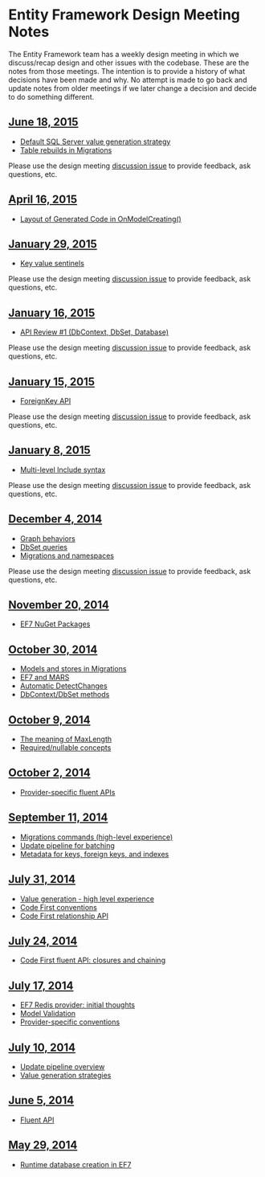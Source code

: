 # Entity Framework Design Meeting Notes

The Entity Framework team has a weekly design meeting in which we discuss/recap design and other issues with the codebase. These are the notes from those meetings. The intention is to provide a history of what decisions have been made and why. No attempt is made to go back and update notes from older meetings if we later change a decision and decide to do something different.

## [June 18, 2015](https://github.com/aspnet/EntityFramework/wiki/Design-Meeting-Notes:-June-18,-2015)

- [Default SQL Server value generation strategy](https://github.com/aspnet/EntityFramework/wiki/Design-Meeting-Notes:-June-18,-2015#default-sql-server-value-generation-strategy)
- [Table rebuilds in Migrations](https://github.com/aspnet/EntityFramework/wiki/Design-Meeting-Notes:-June-18,-2015#table-rebuilds-in-migrations)

Please use the design meeting [discussion issue](https://github.com/aspnet/EntityFramework/issues/2439) to provide feedback, ask questions, etc.

## [April 16, 2015](https://github.com/aspnet/EntityFramework/wiki/Design-Meeting-Notes:-April-16-2015)

- [
Layout of Generated Code in OnModelCreating()](https://github.com/aspnet/EntityFramework/wiki/Design-Meeting-Notes:-April-16-2015#layout-of-generated-code-in-onModelCreating())

## [January 29, 2015](https://github.com/aspnet/EntityFramework/wiki/Design-Meeting-Notes:-January-29,-2015)

- [Key value sentinels](https://github.com/aspnet/EntityFramework/wiki/Design-Meeting-Notes:-January-29,-2015#key-value-sentinels)

Please use the design meeting [discussion issue](https://github.com/aspnet/EntityFramework/issues/1509) to provide feedback, ask questions, etc.

## [January 16, 2015](https://github.com/aspnet/EntityFramework/wiki/Design-Meeting-Notes:-January-16,-2015)

- [API Review #1 (DbContext, DbSet, Database)](https://github.com/aspnet/EntityFramework/wiki/Design-Meeting-Notes:-January-16,-2015#api-review-1-dbcontext-dbset-database)

Please use the design meeting [discussion issue](https://github.com/aspnet/EntityFramework/issues/1432) to provide feedback, ask questions, etc.

## [January 15, 2015](https://github.com/aspnet/EntityFramework/wiki/Design-Meeting-Notes:-January-15,-2015)

- [ForeignKey API](https://github.com/aspnet/EntityFramework/wiki/Design-Meeting-Notes:-January-15,-2015#foreignkey-api)

Please use the design meeting [discussion issue](https://github.com/aspnet/EntityFramework/issues/1415) to provide feedback, ask questions, etc.

## [January 8, 2015](https://github.com/aspnet/EntityFramework/wiki/Design-Meeting-Notes:-January-8,-2015)

- [Multi-level Include syntax](https://github.com/aspnet/EntityFramework/wiki/Design-Meeting-Notes:-January-8,-2015#multi-level-include-syntax)

Please use the design meeting [discussion issue](https://github.com/aspnet/EntityFramework/issues/1382) to provide feedback, ask questions, etc.

## [December 4, 2014](https://github.com/aspnet/EntityFramework/wiki/Design-Meeting-Notes:-December-4,-2014)

- [Graph behaviors](https://github.com/aspnet/EntityFramework/wiki/Design-Meeting-Notes:-December-4,-2014#graph-behaviors)
- [DbSet queries](https://github.com/aspnet/EntityFramework/wiki/Design-Meeting-Notes:-December-4,-2014#dbset-queries)
- [Migrations and namespaces](https://github.com/aspnet/EntityFramework/wiki/Design-Meeting-Notes:-December-4,-2014#migrations-and-namespaces)

Please use the design meeting [discussion issue](https://github.com/aspnet/EntityFramework/issues/1248) to provide feedback, ask questions, etc.

## [November 20, 2014](https://github.com/aspnet/EntityFramework/wiki/Design-Meeting-Notes:-November-20,-2014)

- [EF7 NuGet Packages](https://github.com/aspnet/EntityFramework/wiki/Design-Meeting-Notes:-November-20,-2014#ef-nuget-packages)

## [October 30, 2014](https://github.com/aspnet/EntityFramework/wiki/Design-Meeting-Notes:-October-30,-2014)

- [Models and stores in Migrations](https://github.com/aspnet/EntityFramework/wiki/Design-Meeting-Notes:-October-30,-2014#models-and-stores-in-migrations)
- [EF7 and MARS](https://github.com/aspnet/EntityFramework/wiki/Design-Meeting-Notes:-October-30,-2014#ef7-and-mars)
- [Automatic DetectChanges](https://github.com/aspnet/EntityFramework/wiki/Design-Meeting-Notes:-October-30,-2014#automatic-detectchanges)
- [DbContext/DbSet methods](https://github.com/aspnet/EntityFramework/wiki/Design-Meeting-Notes:-October-30,-2014#dbcontextdbset-methods)

## [October 9, 2014](https://github.com/aspnet/EntityFramework/wiki/Design-Meeting-Notes:-October-9,-2014)

- [The meaning of MaxLength](https://github.com/aspnet/EntityFramework/wiki/Design-Meeting-Notes:-October-9,-2014#meaning-of-maxlength)
- [Required/nullable concepts](https://github.com/aspnet/EntityFramework/wiki/Design-Meeting-Notes:-October-9,-2014#requirednullable-concepts)

## [October 2, 2014](https://github.com/aspnet/EntityFramework/wiki/Design-Meeting-Notes---October-2,-2014)

- [Provider-specific fluent APIs](https://github.com/aspnet/EntityFramework/wiki/Design-Meeting-Notes---October-2,-2014)

## [September 11, 2014](https://github.com/aspnet/EntityFramework/wiki/Entity-Framework-Design-Meeting-Notes---September-11,-2014)

- [Migrations commands (high-level experience)](https://github.com/aspnet/EntityFramework/wiki/Entity-Framework-Design-Meeting-Notes---September-11,-2014#migrations-commands-high-level-experience)
- [Update pipeline for batching](https://github.com/aspnet/EntityFramework/wiki/Entity-Framework-Design-Meeting-Notes---September-11,-2014#update-pipeline-for-batching)
- [Metadata for keys, foreign keys, and indexes](https://github.com/aspnet/EntityFramework/wiki/Entity-Framework-Design-Meeting-Notes---September-11,-2014#metadata-for-keys-foreign-keys-and-indexes)

## [July 31, 2014](https://github.com/aspnet/EntityFramework/wiki/Entity-Framework-Design-Meeting-Notes---July-31,-2014)

- [Value generation - high level experience](https://github.com/aspnet/EntityFramework/wiki/Entity-Framework-Design-Meeting-Notes---July-31,-2014#value-generation---high-level-experience)
- [Code First conventions](https://github.com/aspnet/EntityFramework/wiki/Entity-Framework-Design-Meeting-Notes---July-31,-2014#code-first-conventions)
- [Code First relationship API](https://github.com/aspnet/EntityFramework/wiki/Entity-Framework-Design-Meeting-Notes---July-31,-2014#code-first-relationship-api)

## [July 24, 2014](https://github.com/aspnet/EntityFramework/wiki/Entity-Framework-Design-Meeting-Notes-July-24,-2014)

- [Code First fluent API: closures and chaining](https://github.com/aspnet/EntityFramework/wiki/Entity-Framework-Design-Meeting-Notes-July-24,-2014#code-first-fluent-api-closures-and-chaining)

## [July 17, 2014](https://github.com/aspnet/EntityFramework/wiki/Entity-Framework-Design-Meeting-Notes---July-17,-2014)

- [EF7 Redis provider: initial thoughts](https://github.com/aspnet/EntityFramework/wiki/Entity-Framework-Design-Meeting-Notes---July-17,-2014#ef7-redis-provider)
- [Model Validation](https://github.com/aspnet/EntityFramework/wiki/Entity-Framework-Design-Meeting-Notes---July-17,-2014#model-validation)
- [Provider-specific conventions](https://github.com/aspnet/EntityFramework/wiki/Entity-Framework-Design-Meeting-Notes---July-17,-2014#provider-specific-conventions)

## [July 10, 2014](https://github.com/aspnet/EntityFramework/wiki/Entity-Framework-Design-Meeting-Notes---July-10,-2014)

- [Update pipeline overview](https://github.com/aspnet/EntityFramework/wiki/Entity-Framework-Design-Meeting-Notes---July-10,-2014#update-pipeline-overview)
- [Value generation strategies](https://github.com/aspnet/EntityFramework/wiki/Entity-Framework-Design-Meeting-Notes---July-10,-2014#value-generation)

## [June 5, 2014](https://github.com/aspnet/EntityFramework/wiki/Entity-Framework-Design-Meeting-Notes-June-5,-2014)

- [Fluent API](https://github.com/aspnet/EntityFramework/wiki/Entity-Framework-Design-Meeting-Notes-June-5,-2014#fluent-api)

## [May 29, 2014](https://github.com/aspnet/EntityFramework/wiki/Entity-Framework-Design-Meeting-Notes---May-29,-2014)

- [Runtime database creation in EF7](https://github.com/aspnet/EntityFramework/wiki/Entity-Framework-Design-Meeting-Notes---May-29,-2014#runtime-database-creation-in-ef7)

